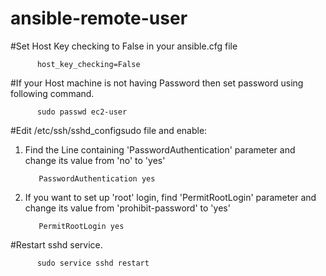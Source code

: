 # ansible-remote-user

#Set Host Key checking to False in your ansible.cfg file 
          
          host_key_checking=False

#If your Host machine is not having Password then set password using following command. 
          
          sudo passwd ec2-user
  
#Edit /etc/ssh/sshd_configsudo file and enable:

1. Find the Line containing 'PasswordAuthentication' parameter and change its value from 'no' to 'yes'
          
          PasswordAuthentication yes

2. If you want to set up 'root' login, find 'PermitRootLogin' parameter and change its value from 'prohibit-password' to 'yes'
          
          PermitRootLogin yes

#Restart sshd service. 

          sudo service sshd restart

